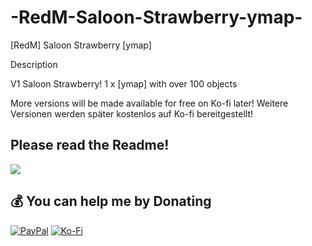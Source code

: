 # -RedM-Saloon-Strawberry-ymap-
[RedM] Saloon Strawberry [ymap] 

Description

V1 Saloon Strawberry!
1 x [ymap] with over 100 objects

More versions will be made available for free on Ko-fi later!
Weitere Versionen werden später kostenlos auf Ko-fi bereitgestellt!

Please read the Readme!
---
[![](https://visitcount.itsvg.in/api?id=dixieland-gaming&icon=2&color=4)](https://visitcount.itsvg.in)

  ## 💰 You can help me by Donating
  [![PayPal](https://img.shields.io/badge/PayPal-00457C?style=for-the-badge&logo=paypal&logoColor=white)](https://paypal.me/partumdesign) [![Ko-Fi](https://img.shields.io/badge/Ko--fi-F16061?style=for-the-badge&logo=ko-fi&logoColor=white)](https://ko-fi.com/daryl_dixon) 
